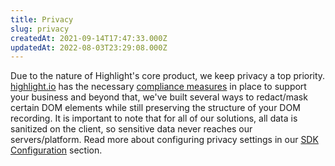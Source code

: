 ```yaml
---
title: Privacy
slug: privacy
createdAt: 2021-09-14T17:47:33.000Z
updatedAt: 2022-08-03T23:29:08.000Z
---
```


Due to the nature of Highlight's core product, we keep privacy a top priority. [highlight.io](https://highlight.io) has the necessary [compliance measures](../../4_company/compliance-and-security.md) in place to support your business and beyond that, we've built several ways to redact/mask certain DOM elements while still preserving the structure of your DOM recording. It is important to note that for all of our solutions, all data is sanitized on the client, so sensitive data never reaches our servers/platform. Read more about configuring privacy settings in our [SDK Configuration](../../2_getting-started/3_client-sdk/7_replay-configuration/1_overview.md) section.
